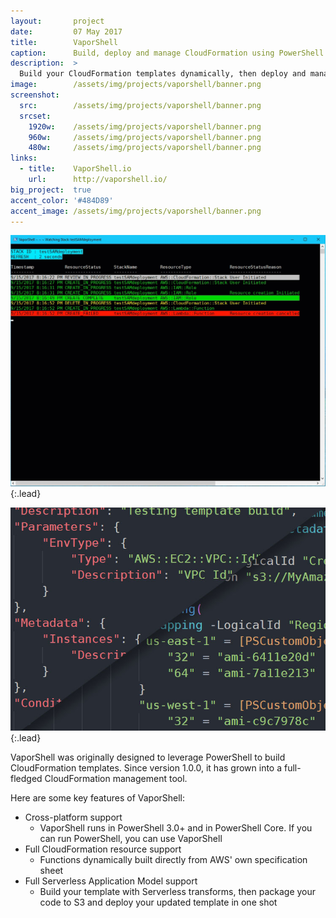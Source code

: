 ```yaml
---
layout:       project
date:         07 May 2017
title:        VaporShell
caption:      Build, deploy and manage CloudFormation using PowerShell.
description:  >
  Build your CloudFormation templates dynamically, then deploy and manage your stacks. All with VaporShell.
image:        /assets/img/projects/vaporshell/banner.png
screenshot:
  src:        /assets/img/projects/vaporshell/banner.png
  srcset:
    1920w:    /assets/img/projects/vaporshell/banner.png
    960w:     /assets/img/projects/vaporshell/banner.png
    480w:     /assets/img/projects/vaporshell/banner.png
links:
  - title:    VaporShell.io
    url:      http://vaporshell.io/
big_project:  true
accent_color: '#484D89'
accent_image: /assets/img/projects/vaporshell/banner.png
---
```


![Typeface](../assets/img/projects/vaporshell/Watch-Stacks.gif){:.lead}

![Typeface](../assets/img/projects/vaporshell/pic02.jpg){:.lead}

VaporShell was originally designed to leverage PowerShell to build CloudFormation templates. Since version 1.0.0, it has grown into a full-fledged CloudFormation management tool.

Here are some key features of VaporShell:
* Cross-platform support
  * VaporShell runs in PowerShell 3.0+ and in PowerShell Core. If you can run PowerShell, you can use VaporShell
* Full CloudFormation resource support
  * Functions dynamically built directly from AWS' own specification sheet
* Full Serverless Application Model support
  * Build your template with Serverless transforms, then package your code to S3 and deploy your updated template in one shot

